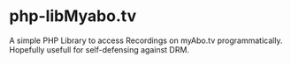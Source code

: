php-libMyabo.tv
===============

A simple PHP Library to access Recordings on myAbo.tv programmatically. Hopefully usefull for self-defensing against DRM.
